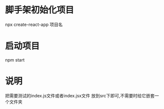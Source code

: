 # 脚手架初始化项目
npx create-react-app 项目名

# 启动项目
npm start

# 说明
把需要测试的index.js文件或者index.jsx文件 放到src下即可,不需要时给它嵌套一个文件夹
